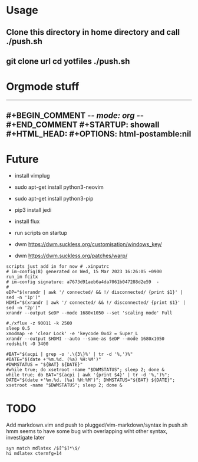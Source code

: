 # Usage
Clone this directory in home directory and call ./push.sh
---
git clone url
cd yotfiles
./push.sh
---

# Orgmode stuff
---
#+BEGIN_COMMENT -*- mode: org -*-
#+END_COMMENT
#+STARTUP: showall
#+HTML_HEAD: <link rel="stylesheet" type="text/css" href="styles.css" />
#+OPTIONS: html-postamble:nil
---

# Future
* install vimplug
* sudo apt-get install python3-neovim
* sudo apt-get install python3-pip
* pip3 install jedi
* install flux
* run scripts on startup

* dwm https://dwm.suckless.org/customisation/windows_key/
* dwm https://dwm.suckless.org/patches/warp/

```
scripts just add in for now # .xinputrc
# im-config(8) generated on Wed, 15 Mar 2023 16:26:05 +0900
run_im fcitx
# im-config signature: a7673d91aeb6a4da7061b047288d2e59  -
#
eDP="$(xrandr | awk '/ connected/ && !/ disconnected/ {print $1}' |  sed -n '1p')"
HDMI="$(xrandr | awk '/ connected/ && !/ disconnected/ {print $1}' |  sed -n '2p')"
xrandr --output $eDP --mode 1680x1050 --set 'scaling mode' Full

#./xflux -z 90011 -k 2500
sleep 0.5
xmodmap -e 'clear Lock' -e 'keycode 0x42 = Super_L
xrandr --output $HDMI --auto --same-as $eDP --mode 1680x1050
redshift -O 3400

#BAT="$(acpi | grep -o '.\{3\}%' | tr -d '%,')%"
#DATE="$(date +'%m.%d. (%a) %H:%M')"
#DWMSTATUS = "${BAT} ${DATE}"
#while true; do xsetroot -name "$DWMSTATUS"; sleep 2; done &
while true; do BAT="$(acpi | awk '{print $4}' | tr -d '%,')%"; DATE="$(date +'%m.%d. (%a) %H:%M')"; DWMSTATUS="${BAT} ${DATE}"; xsetroot -name "$DWMSTATUS"; sleep 2; done &
```

# TODO
Add markdown.vim and push to plugged/vim-markdown/syntax in push.sh
hmm seems to have some bug with overlapping wiht other syntax, investigate later
```
syn match mdlatex /$[^$]*\$/
hi mdlatex ctermfg=14  
```
